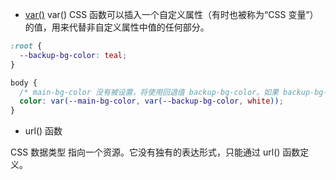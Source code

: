 - [var()](https://developer.mozilla.org/zh-CN/docs/Web/CSS/var)
var() CSS 函数可以插入一个自定义属性（有时也被称为“CSS 变量”）的值，用来代替非自定义属性中值的任何部分。
```css
:root {
  --backup-bg-color: teal;
}

body {
  /* main-bg-color 没有被设置，将使用回退值 backup-bg-color。如果 backup-bg-color 没有被设置，将使用回退值 white。 */
  color: var(--main-bg-color, var(--backup-bg-color, white));
}
```

- url() 函数
<url> 
CSS 数据类型 <url> 指向一个资源。它没有独有的表达形式，只能通过 url() 函数定义。


